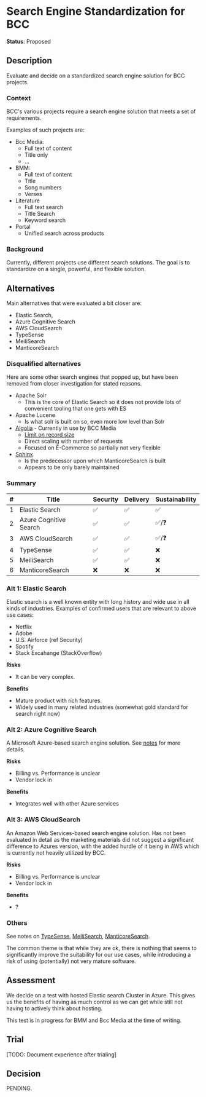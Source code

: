 # Search Engine Standardization for BCC

**Status**: Proposed

## Description
Evaluate and decide on a standardized search engine solution for BCC projects.

### Context
BCC's various projects require a search engine solution that meets a set of requirements.

Examples of such projects are:

* Bcc Media:
	* Full text of content
	* Title only
	* ...
* BMM:
	* Full text of content
	* Title
	* Song numbers
	* Verses
* Literature
	* Full text search
	* Title Search
	* Keyword search
* Portal
	* Unified search across products

### Background
Currently, different projects use different search solutions. The goal is to standardize on a single, powerful, and flexible solution.

## Alternatives

Main alternatives that were evaluated a bit closer are: 

* Elastic Search, 
* Azure Cognitive Search
* AWS CloudSearch 
* TypeSense
* MeiliSearch
* ManticoreSearch

### Disqualified alternatives

Here are some other search engines that popped up, but have been removed from closer investigation for stated reasons.

* Apache Solr
	* This is the core of Elastic Search so it does not provide lots of convenient tooling that one gets with ES
* Apache Lucene	
	* Is what solr is built on so, even more low level than Solr
* [Algolia](https://algolia.com) - Currently in use by BCC Media
	* [Limit on record size](https://support.algolia.com/hc/en-us/articles/4406981897617-Is-there-a-size-limit-for-my-index-records-)
	* Direct scaling with number of requests
	* Focused on E-Commerce so partially not very flexible
* [Sphinx](http://sphinxsearch.com)
	* Is the predecessor upon which ManticoreSearch is built
	* Appears to be only barely maintained

### Summary

| #      | Title                                   | Security         | Delivery     | Sustainability |    
| ------ | --------------------------------------- | ------------     | ----------   | ----------     |   
| 1      | Elastic Search                          | ✅               | ✅           | ✅             |                          
| 2      | Azure Cognitive Search                  | ✅               | ✅           | ✅/❓            |     
| 3      | AWS CloudSearch                         | ✅               | ✅           | ✅/❓           |     
| 4      | TypeSense                               | ✅               | ✅           | ❌             |
| 5      | MeiliSearch                             | ✅               | ✅           | ❌             |
| 6      | ManticoreSearch                         | ❌               | ❌           | ❌             |


### Alt 1: Elastic Search
Elastic search is a well known entity with long history and wide use in all kinds of industries.
Examples of confirmed users that are relevant to above use cases:

* Netflix
* Adobe
* U.S. Airforce (ref Security)
* Spotify
* Stack Excahange (StackOverflow)

**Risks**  
- It can be very complex.

**Benefits**  
- Mature product with rich features.
- Widely used in many related industries (somewhat gold standard for search right now)

### Alt 2: Azure Cognitive Search
A Microsoft Azure-based search engine solution. See [notes](./01-search-server/azure-cognitive-search.md) for more details.	

**Risks**  
- Billing vs. Performance is unclear
- Vendor lock in

**Benefits**  
- Integrates well with other Azure services

### Alt 3: AWS CloudSearch
An Amazon Web Services-based search engine solution. 
Has not been evaluated in detail as the marketing materials did not suggest a significant difference to Azures version,
with the added hurdle of it being in AWS which is currently not heavily utilized by BCC.

**Risks**  
- Billing vs. Performance is unclear
- Vendor lock in

**Benefits**  
- ?

### Others

See notes on [TypeSense](./01-search-server/typesense.md), [MeiliSearch](./01-search-server/meilisearch.md), [ManticoreSearch](./01-search-server/manticore.md).

The common theme is that while they are ok, there is nothing that seems to significantly improve the suitability for our use cases,
while introducing a risk of using (potentially) not very mature software.

## Assessment

We decide on a test with hosted Elastic search Cluster in Azure. This gives us the benefits of having as much control as we can get while still not having to actively think about hosting.

This test is in progress for BMM and Bcc Media at the time of writing.

## Trial
[TODO: Document experience after trialing]

## Decision
PENDING. 



